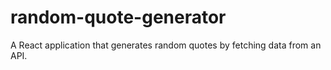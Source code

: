 # random-quote-generator
A React application that generates random quotes by fetching data from an API.
